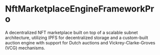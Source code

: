 # NftMarketplaceEngineFrameworkPro
A decentralized NFT marketplace built on top of a scalable subnet architecture, utilizing IPFS for decentralized storage and a custom-built auction engine with support for Dutch auctions and Vickrey-Clarke-Groves (VCG) mechanisms.
